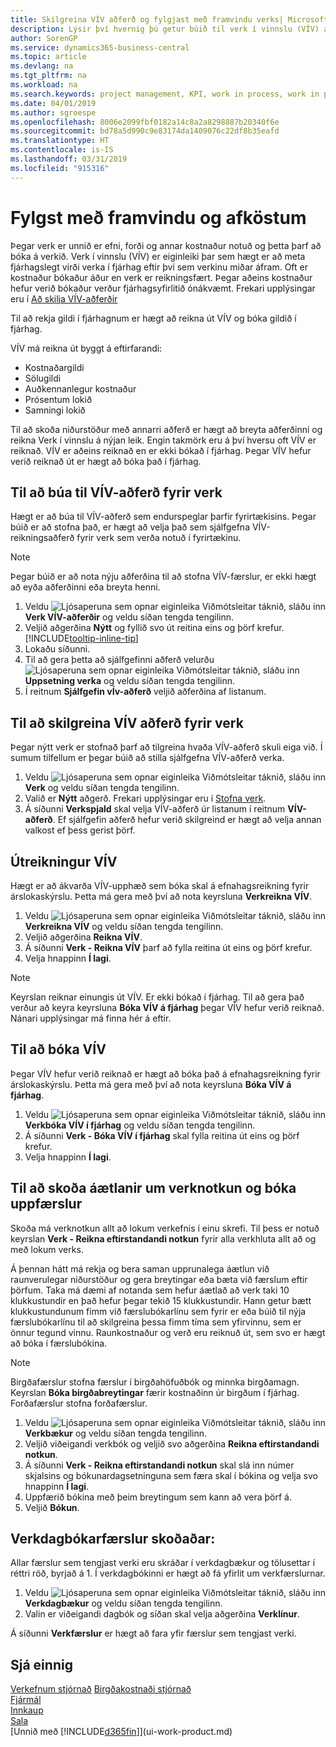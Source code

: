 ```yaml
---
title: Skilgreina VÍV aðferð og fylgjast með framvindu verks| Microsoft Docs
description: Lýsir því hvernig þú getur búið til verk í vinnslu (VÍV) aðferð og reiknað VÍV til að meta fjárhagslegt gildi verka meðan á þeim stendur.
author: SorenGP
ms.service: dynamics365-business-central
ms.topic: article
ms.devlang: na
ms.tgt_pltfrm: na
ms.workload: na
ms.search.keywords: project management, KPI, work in process, work in progress
ms.date: 04/01/2019
ms.author: sgroespe
ms.openlocfilehash: 8006e2099fbf0182a14c8a2a8298887b20340f6e
ms.sourcegitcommit: bd78a5d990c9e83174da1409076c22df8b35eafd
ms.translationtype: HT
ms.contentlocale: is-IS
ms.lasthandoff: 03/31/2019
ms.locfileid: "915316"
---
```

# <a name="monitor-job-progress-and-performance"></a>Fylgst með framvindu og afköstum
Þegar verk er unnið er efni, forði og annar kostnaður notuð og þetta þarf að bóka á verkið. Verk í vinnslu (VÍV) er eiginleiki þar sem hægt er að meta fjárhagslegt virði verka í fjárhag eftir því sem verkinu miðar áfram. Oft er kostnaður bókaður áður en verk er reikningsfært. Þegar aðeins kostnaður hefur verið bókaður verður fjárhagsyfirlitið ónákvæmt. Frekari upplýsingar eru í [Að skilja VÍV-aðferðir](projects-understanding-wip.md)

Til að rekja gildi í fjárhagnum er hægt að reikna út VÍV og bóka gildið í fjárhag.

VÍV má reikna út byggt á eftirfarandi:

* Kostnaðargildi
* Sölugildi
* Auðkennanlegur kostnaður
* Prósentum lokið
* Samningi lokið

Til að skoða niðurstöður með annarri aðferð er hægt að breyta aðferðinni og reikna Verk í vinnslu á nýjan leik. Engin takmörk eru á því hversu oft VÍV er reiknað. VÍV er aðeins reiknað en er ekki bókað í fjárhag. Þegar VÍV hefur verið reiknað út er hægt að bóka það í fjárhag.

## <a name="to-create-a-job-wip-method"></a>Til að búa til VÍV-aðferð fyrir verk
Hægt er að búa til VÍV-aðferð sem endurspeglar þarfir fyrirtækisins. Þegar búið er að stofna það, er hægt að velja það sem sjálfgefna VÍV-reikningsaðferð fyrir verk sem verða notuð í fyrirtækinu.  

> [!NOTE]
> Þegar búið er að nota nýju aðferðina til að stofna VÍV-færslur, er ekki hægt að eyða aðferðinni eða breyta henni.  

1. Veldu ![Ljósaperuna sem opnar eiginleika Viðmótsleitar](media/ui-search/search_small.png "Segðu mér hvað þú vilt gera") táknið, sláðu inn **Verk VÍV-aðferðir** og veldu síðan tengda tengilinn.  
2. Veljið aðgerðina **Nýtt** og fyllið svo út reitina eins og þörf krefur. [!INCLUDE[tooltip-inline-tip](includes/tooltip-inline-tip_md.md)]  
3. Lokaðu síðunni.   
4. Til að gera þetta að sjálfgefinni aðferð velurðu ![Ljósaperuna sem opnar eiginleika Viðmótsleitar](media/ui-search/search_small.png "Segðu mér hvað þú vilt gera") táknið, sláðu inn **Uppsetning verka** og veldu síðan tengda tengilinn.  
5. Í reitnum **Sjálfgefin vÍv-aðferð** veljið aðferðina af listanum.

## <a name="to-define-a-wip-method-for-a-job"></a>Til að skilgreina VÍV aðferð fyrir verk
Þegar nýtt verk er stofnað þarf að tilgreina hvaða VÍV-aðferð skuli eiga við. Í sumum tilfellum er þegar búið að stilla sjálfgefna VÍV-aðferð verka.

1. Veldu ![Ljósaperuna sem opnar eiginleika Viðmótsleitar](media/ui-search/search_small.png "Segðu mér hvað þú vilt gera") táknið, sláðu inn **Verk** og veldu síðan tengda tengilinn.
2. Valið er **Nýtt** aðgerð. Frekari upplýsingar eru í [Stofna verk](projects-how-create-jobs.md).  
3. Á síðunni **Verkspjald** skal velja VÍV-aðferð úr listanum í reitnum **VÍV-aðferð**. Ef sjálfgefin aðferð hefur verið skilgreind er hægt að velja annan valkost ef þess gerist þörf.  

## <a name="to-calculate-wip"></a>Útreikningur VÍV
Hægt er að ákvarða VÍV-upphæð sem bóka skal á efnahagsreikning fyrir árslokaskýrslu. Þetta má gera með því að nota keyrsluna **Verkreikna VÍV**.  

1. Veldu ![Ljósaperuna sem opnar eiginleika Viðmótsleitar](media/ui-search/search_small.png "Segðu mér hvað þú vilt gera") táknið, sláðu inn **Verkreikna VÍV** og veldu síðan tengda tengilinn.  
2. Veljið aðgerðina **Reikna VÍV**.
3. Á síðunni **Verk - Reikna VÍV** þarf að fylla reitina út eins og þörf krefur.
4. Velja hnappinn **Í lagi**.  

> [!NOTE]  
>   Keyrslan reiknar einungis út VÍV. Er ekki bókað í fjárhag. Til að gera það verður að keyra keyrsluna **Bóka VÍV á fjárhag** þegar VÍV hefur verið reiknað. Nánari upplýsingar má finna hér á eftir.

## <a name="to-post-wip"></a>Til að bóka VÍV
Þegar VÍV hefur verið reiknað er hægt að bóka það á efnahagsreikning fyrir árslokaskýrslu. Þetta má gera með því að nota keyrsluna **Bóka VÍV á fjárhag**.

1. Veldu ![Ljósaperuna sem opnar eiginleika Viðmótsleitar](media/ui-search/search_small.png "Segðu mér hvað þú vilt gera") táknið, sláðu inn **Verkbóka VÍV í fjárhag** og veldu síðan tengda tengilinn.  
2. Á síðunni **Verk - Bóka VÍV í fjárhag** skal fylla reitina út eins og þörf krefur.  
3. Velja hnappinn **Í lagi**.

## <a name="to-view-job-usage-estimates-and-post-updates"></a>Til að skoða áætlanir um verknotkun og bóka uppfærslur
Skoða má verknotkun allt að lokum verkefnis í einu skrefi. Til þess er notuð keyrslan **Verk - Reikna eftirstandandi notkun** fyrir alla verkhluta allt að og með lokum verks.  

Á þennan hátt má rekja og bera saman upprunalega áætlun við raunverulegar niðurstöður og gera breytingar eða bæta við færslum eftir þörfum. Taka má dæmi af notanda sem hefur áætlað að verk taki 10 klukkustundir en það hefur þegar tekið 15 klukkustundir. Hann getur bætt klukkustundunum fimm við færslubókarlínu sem fyrir er eða búið til nýja færslubókarlínu til að skilgreina þessa fimm tíma sem yfirvinnu, sem er önnur tegund vinnu. Raunkostnaður og verð eru reiknuð út, sem svo er hægt að bóka í færslubókina.  

> [!NOTE]  
>   Birgðafærslur stofna færslur í birgðahöfuðbók og minnka birgðamagn. Keyrslan **Bóka birgðabreytingar** færir kostnaðinn úr birgðum í fjárhag. Forðafærslur stofna forðafærslur.  

1. Veldu ![Ljósaperuna sem opnar eiginleika Viðmótsleitar](media/ui-search/search_small.png "Segðu mér hvað þú vilt gera") táknið, sláðu inn **Verkbækur** og veldu síðan tengda tengilinn.  
2. Veljið viðeigandi verkbók og veljið svo aðgerðina **Reikna eftirstandandi notkun**.  
3. Á síðunni **Verk - Reikna eftirstandandi notkun** skal slá inn númer skjalsins og bókunardagsetninguna sem færa skal í bókina og velja svo hnappinn **Í lagi**.  
4. Uppfærið bókina með þeim breytingum sem kann að vera þörf á.  
5. Veljið **Bókun**.

## <a name="to-view-job-ledger-entries"></a>Verkdagbókarfærslur skoðaðar:
Allar færslur sem tengjast verki eru skráðar í verkdagbækur og tölusettar í réttri röð, byrjað á 1. Í verkdagbókinni er hægt að fá yfirlit um verkfærslurnar.    

1. Veldu ![Ljósaperuna sem opnar eiginleika Viðmótsleitar](media/ui-search/search_small.png "Segðu mér hvað þú vilt gera") táknið, sláðu inn **Verkdagbækur** og veldu síðan tengda tengilinn.
2. Valin er viðeigandi dagbók og síðan skal velja aðgerðina **Verklínur**.

Á síðunni **Verkfærslur** er hægt að fara yfir færslur sem tengjast verki.  

## <a name="see-also"></a>Sjá einnig
[Verkefnum stjórnað](projects-manage-projects.md)
[Birgðakostnaði stjórnað](finance-manage-inventory-costs.md)   
[Fjármál](finance.md)  
[Innkaup](purchasing-manage-purchasing.md)         
[Sala](sales-manage-sales.md)      
[Unnið með [!INCLUDE[d365fin](includes/d365fin_md.md)]](ui-work-product.md)  
